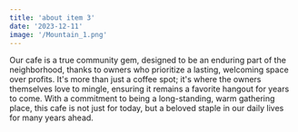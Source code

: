 ```yaml
---
title: 'about item 3'
date: '2023-12-11'
image: '/Mountain_1.png' 
---
```

Our cafe is a true community gem, designed to be an enduring part of the neighborhood, thanks to owners who prioritize a lasting, welcoming space over profits. It's more than just a coffee spot; it's where the owners themselves love to mingle, ensuring it remains a favorite hangout for years to come. With a commitment to being a long-standing, warm gathering place, this cafe is not just for today, but a beloved staple in our daily lives for many years ahead.